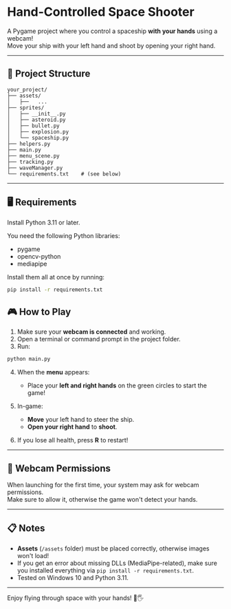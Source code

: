 # Hand-Controlled Space Shooter 

A Pygame project where you control a spaceship **with your hands** using a webcam!  
Move your ship with your left hand and shoot by opening your right hand.

---

## 📂 Project Structure

```
your_project/
├── assets/
│   ├──   ...      
├── sprites/
│   ├── __init__.py
│   ├── asteroid.py
│   ├── bullet.py
│   ├── explosion.py
│   └── spaceship.py
├── helpers.py
├── main.py
├── menu_scene.py
├── tracking.py
├── waveManager.py
└── requirements.txt    # (see below)
```

---

## 🖥️ Requirements

Install Python 3.11 or later.

You need the following Python libraries:

- pygame
- opencv-python
- mediapipe

Install them all at once by running:

```bash
pip install -r requirements.txt
```


## 🎮 How to Play

1. Make sure your **webcam is connected** and working.
2. Open a terminal or command prompt in the project folder.
3. Run:

```bash
python main.py
```

4. When the **menu** appears:
   - Place your **left and right hands** on the green circles to start the game!

5. In-game:
   - **Move** your left hand to steer the ship.
   - **Open your right hand** to **shoot**.

6. If you lose all health, press **R** to restart!

---

## 📸 Webcam Permissions

When launching for the first time, your system may ask for webcam permissions.  
Make sure to allow it, otherwise the game won't detect your hands.

---

## 📋 Notes

- **Assets** (`/assets` folder) must be placed correctly, otherwise images won't load!
- If you get an error about missing DLLs (MediaPipe-related), make sure you installed everything via `pip install -r requirements.txt`.
- Tested on Windows 10 and Python 3.11.

---

Enjoy flying through space with your hands! 🚀🖐️
